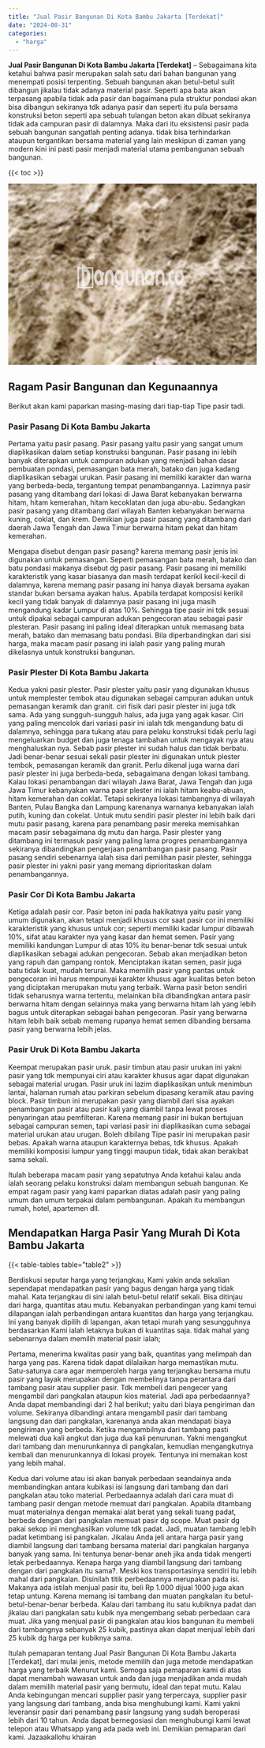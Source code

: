 ```yaml
---
title: "Jual Pasir Bangunan Di Kota Bambu Jakarta [Terdekat]"
date: "2024-08-31"
categories: 
  - "harga"
---
```


**Jual Pasir Bangunan Di Kota Bambu Jakarta \[Terdekat\]** – Sebagaimana kita ketahui bahwa pasir merupakan salah satu dari bahan bangunan yang menempati posisi terpenting. Sebuah bangunan akan betul-betul sulit dibangun jikalau tidak adanya material pasir. Seperti apa bata akan terpasang apabila tidak ada pasir dan bagaimana pula struktur pondasi akan bisa dibangun sekiranya tdk adanya pasir dan seperti itu pula bersama konstruksi beton seperti apa sebuah tulangan beton akan dibuat sekiranya tidak ada campuran pasir di dalamnya. Maka dari itu eksistensi pasir pada sebuah bangunan sangatlah penting adanya. tidak bisa terhindarkan ataupun tergantikan bersama material yang lain meskipun di zaman yang modern kini ini pasti pasir menjadi material utama pembangunan sebuah bangunan.

{{< toc >}}

![Jual Pasir Bangunan Di Kota Bambu Jakarta [Terdekat]](/images/jual-pasir-bangunan-35.png)

## Ragam Pasir Bangunan dan Kegunaannya

Berikut akan kami paparkan masing-masing dari tiap-tiap Tipe pasir tadi.

### Pasir Pasang Di Kota Bambu Jakarta

Pertama yaitu pasir pasang. Pasir pasang yaitu pasir yang sangat umum diaplikasikan dalam setiap konstruksi bangunan. Pasir pasang ini lebih banyak diterapkan untuk campuran adukan yang menjadi bahan dasar pembuatan pondasi, pemasangan bata merah, batako dan juga kadang diaplikasikan sebagai urukan. Pasir pasang ini memiliki karakter dan warna yang berbeda-beda, tergantung tempat penambangannya. Lazimnya pasir pasang yang ditambang dari lokasi di Jawa Barat kebanyakan berwarna hitam, hitam kemerahan, hitam kecoklatan dan juga abu-abu. Sedangkan pasir pasang yang ditambang dari wilayah Banten kebanyakan berwarna kuning, coklat, dan krem. Demikian juga pasir pasang yang ditambang dari daerah Jawa Tengah dan Jawa Timur berwarna hitam pekat dan hitam kemerahan.

Mengapa disebut dengan pasir pasang? karena memang pasir jenis ini digunakan untuk pemasangan. Seperti pemasangan bata merah, batako dan batu pondasi makanya disebut dg pasir pasang. Pasir pasang ini memiliki karakteristik yang kasar biasanya dan masih terdapat kerikil kecil-kecil di dalamnya, karena memang pasir pasang ini hanya diayak bersama ayakan standar bukan bersama ayakan halus. Apabila terdapat komposisi kerikil kecil yang tidak banyak di dalamnya pasir pasang ini juga masih mengandung kadar Lumpur di atas 10%. Sehingga tipe pasir ini tdk sesuai untuk dipakai sebagai campuran adukan pengecoran atau sebagai pasir plesteran. Pasir pasang ini paling ideal diterapkan untuk memasang bata merah, batako dan memasang batu pondasi. Bila diperbandingkan dari sisi harga, maka macam pasir pasang ini ialah pasir yang paling murah dikelasnya untuk konstruksi bangunan.

### Pasir Plester Di Kota Bambu Jakarta

Kedua yakni pasir plester. Pasir plester yaitu pasir yang digunakan khusus untuk memplester tembok atau digunakan sebagai campuran adukan untuk pemasangan keramik dan granit. ciri fisik dari pasir plester ini juga tdk sama. Ada yang sungguh-sungguh halus, ada juga yang agak kasar. Ciri yang paling mencolok dari variasi pasir ini ialah tdk mengandung batu di dalamnya, sehingga para tukang atau para pelaku konstruksi tidak perlu lagi mengeluarkan budget dan juga tenaga tambahan untuk mengayak nya atau menghaluskan nya. Sebab pasir plester ini sudah halus dan tidak berbatu. Jadi benar-benar sesuai sekali pasir plester ini digunakan untuk plester tembok, pemasangan keramik dan granit. Perlu dikenal juga warna dari pasir plester ini juga berbeda-beda, sebagaimana dengan lokasi tambang. Kalau lokasi penambangan dari wilayah Jawa Barat, Jawa Tengah dan juga Jawa Timur kebanyakan warna pasir plester ini ialah hitam keabu-abuan, hitam kemerahan dan coklat. Tetapi sekiranya lokasi tambangnya di wilayah Banten, Pulau Bangka dan Lampung karenanya warnanya kebanyakan ialah putih, kuning dan cokelat. Untuk mutu sendiri pasir plester ini lebih baik dari mutu pasir pasang, karena para penambang pasir mereka memisahkan macam pasir sebagaimana dg mutu dan harga. Pasir plester yang ditambang ini termasuk pasir yang paling lama progres penambangannya sekiranya dibandingkan pengerjaan penambangan pasir pasang. Pasir pasang sendiri sebenarnya ialah sisa dari pemilihan pasir plester, sehingga pasir plester ini yakni pasir yang memang diprioritaskan dalam penambangannya.

### Pasir Cor Di Kota Bambu Jakarta

Ketiga adalah pasir cor. Pasir beton ini pada hakikatnya yaitu pasir yang umum digunakan, akan tetapi menjadi khusus cor saat pasir cor ini memiliki karakteristik yang khusus untuk cor; seperti memiliki kadar lumpur dibawah 10%, sifat atau karakter nya yang kasar dan hemat semen. Pasir yang memiliki kandungan Lumpur di atas 10% itu benar-benar tdk sesuai untuk diaplikasikan sebagai adukan pengecoran. Sebab akan menjadikan beton yang rapuh dan gampang rontok. Menciptakan ikatan semen, pasir juga batu tidak kuat, mudah terurai. Maka memilih pasir yang pantas untuk pengecoran ini harus mempunyai karakter khusus agar kualitas beton beton yang diciptakan merupakan mutu yang terbaik. Warna pasir beton sendiri tidak seharusnya warna tertentu, melainkan bila dibandingkan antara pasir berwarna hitam dengan selainnya maka yang berwarna hitam lah yang lebih bagus untuk diterapkan sebagai bahan pengecoran. Pasir yang berwarna hitam lebih baik sebab memang rupanya hemat semen dibanding bersama pasir yang berwarna lebih jelas.

### Pasir Uruk Di Kota Bambu Jakarta

Keempat merupakan pasir uruk. pasir timbun atau pasir urukan ini yakni pasir yang tdk mempunyai ciri atau karakter khusus agar dapat digunakan sebagai material urugan. Pasir uruk ini lazim diaplikasikan untuk menimbun lantai, halaman rumah atau parkiran sebelum dipasang keramik atau paving block. Pasir timbun ini merupakan pasir yang diambil dari sisa ayakan penambangan pasir atau pasir kali yang diambil tanpa lewat proses penyaringan atau pemfilteran. Karena memang pasir ini bukan bertujuan sebagai campuran semen, tapi variasi pasir ini diaplikasikan cuma sebagai material urukan atau urugan. Boleh dibilang Tipe pasir ini merupakan pasir bebas. Apakah warna ataupun karakternya bebas, tdk khusus. Apakah memiliki komposisi lumpur yang tinggi maupun tidak, tidak akan berakibat sama sekali.

Itulah beberapa macam pasir yang sepatutnya Anda ketahui kalau anda ialah seorang pelaku konstruksi dalam membangun sebuah bangunan. Ke empat ragam pasir yang kami paparkan diatas adalah pasir yang paling umum dan umum terpakai dalam pembangunan. Apakah itu membangun rumah, hotel, apartemen dll.

## Mendapatkan Harga Pasir Yang Murah Di Kota Bambu Jakarta

{{< table-tables table="table2" >}}

Berdiskusi seputar harga yang terjangkau, Kami yakin anda sekalian sependapat mendapatkan pasir yang bagus dengan harga yang tidak mahal. Kata terjangkau di sini ialah betul-betul relatif sekali. Bisa ditinjau dari harga, quantitas atau mutu. Kebanyakan perbandingan yang kami temui dilapangan ialah perbandingan antara kuantitas dan harga yang terjangkau. Ini yang banyak dipilih di lapangan, akan tetapi murah yang sesungguhnya berdasarkan Kami ialah letaknya bukan di kuantitas saja. tidak mahal yang sebenarnya dalam memilih material pasir ialah;

Pertama, menerima kwalitas pasir yang baik, quantitas yang melimpah dan harga yang pas. Karena tidak dapat dilalaikan harga memastikan mutu. Satu-satunya cara agar memperoleh harga yang terjangkau bersama mutu pasir yang layak merupakan dengan membelinya tanpa perantara dari tambang pasir atau supplier pasir. Tdk membeli dari pengecer yang mengambil dari pangkalan ataupun kios material. Jadi apa perbedaannya? Anda dapat membandingi dari 2 hal berikut; yaitu dari biaya pengiriman dan volume. Sekiranya dibandingi antara mengambil pasir dari tambang langsung dan dari pangkalan, karenanya anda akan mendapati biaya pengiriman yang berbeda. Ketika mengambilnya dari tambang pasti melewati dua kali angkut dan juga dua kali penurunan. Yakni mengangkut dari tambang dan menurunkannya di pangkalan, kemudian mengangkutnya kembali dan menurunkannya di lokasi proyek. Tentunya ini memakan kost yang lebih mahal.

Kedua dari volume atau isi akan banyak perbedaan seandainya anda membandingkan antara kubikasi isi langsung dari tambang dan dari pangkalan atau toko material. Perbedaannya adalah dari cara muat di tambang pasir dengan metode memuat dari pangkalan. Apabila ditambang muat materialnya dengan memakai alat berat yang sekali tuang padat, berbeda dengan dari pangkalan memuat pasir dg scope. Muat pasir dg pakai sekop ini menghasilkan volume tdk padat. Jadi, muatan tambang lebih padat ketimbang isi pangkalan. Jikalau Anda jeli antara harga pasir yang diambil langsung dari tambang bersama material dari pangkalan harganya banyak yang sama. Ini tentunya benar-benar aneh jika anda tidak mengerti letak perbedaannya. Kenapa harga yang diambil langsung dari tambang dengan dari pangkalan itu sama?. Meski kos transportasinya sendiri itu lebih mahal dari pangkalan. Disinilah titik perbedaannya merupakan pada isi. Makanya ada istilah menjual pasir itu, beli Rp 1.000 dijual 1000 juga akan tetap untung. Karena memang isi tambang dan muatan pangkalan itu betul-betul-benar-benar berbeda. Kalau dari tambang itu satu kubiknya padat dan jikalau dari pangkalan satu kubik nya mengembang sebab perbedaan cara muat. Jika yang menjual pasir di pangkalan atau kios bangunan itu membeli dari tambangnya sebanyak 25 kubik, pastinya akan dapat menjual lebih dari 25 kubik dg harga per kubiknya sama.

Itulah pemaparan tentang Jual Pasir Bangunan Di Kota Bambu Jakarta \[Terdekat\], dari mulai jenis, metode memilih dan juga metode mendapatkan harga yang terbaik Menurut kami. Semoga saja pemaparan kami di atas dapat menambah wawasan untuk anda dan juga menjadikan anda mudah dalam memilih material pasir yang bermutu, ideal dan tepat mutu. Kalau Anda kebingungan mencari supplier pasir yang terpercaya, supplier pasir yang langsung dari tambang, anda bisa menghubungi kami. Kami yakni leveransir pasir dari penambang pasir langsung yang sudah beroperasi lebih dari 10 tahun. Anda dapat bernegosiasi dan menghubungi kami lewat telepon atau Whatsapp yang ada pada web ini. Demikian pemaparan dari kami. Jazaakallohu khairan
